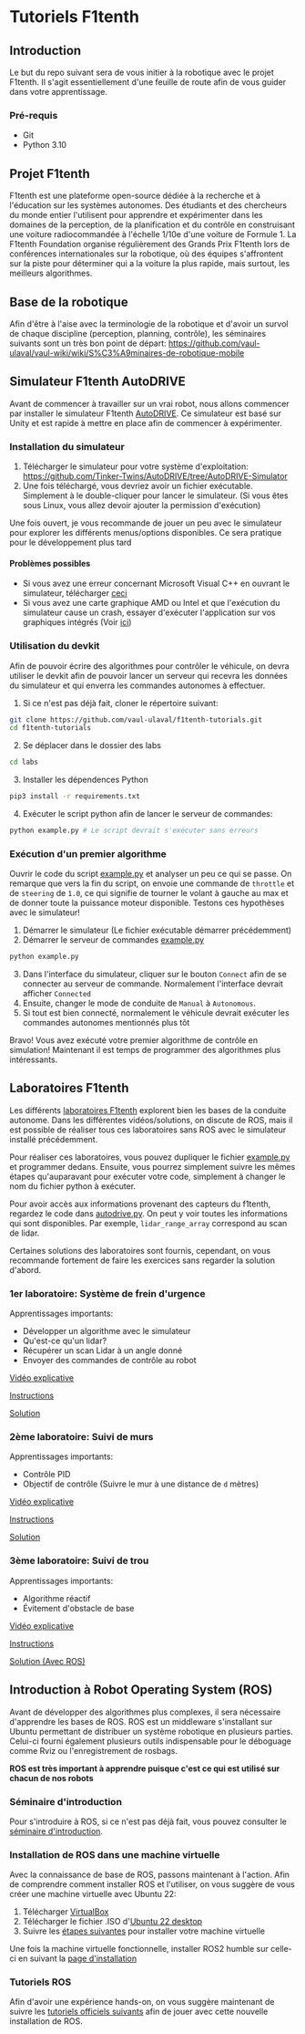 # Tutoriels F1tenth

## Introduction

Le but du repo suivant sera de vous initier à la robotique avec le projet F1tenth. Il s'agit essentiellement d'une feuille de route afin de vous guider dans votre apprentissage.

### Pré-requis

- Git
- Python 3.10


## Projet F1tenth

F1tenth est une plateforme open-source dédiée à la recherche et à l'éducation sur les systèmes autonomes. Des étudiants et des chercheurs du monde entier l'utilisent pour apprendre et expérimenter dans les domaines de la perception, de la planification et du contrôle en construisant une voiture radiocommandée à l'échelle 1/10e d'une voiture de Formule 1. La F1tenth Foundation organise régulièrement des Grands Prix F1tenth lors de conférences internationales sur la robotique, où des équipes s'affrontent sur la piste pour déterminer qui a la voiture la plus rapide, mais surtout, les meilleurs algorithmes.


## Base de la robotique

Afin d'être à l'aise avec la terminologie de la robotique et d'avoir un survol de chaque discipline (perception, planning, contrôle), les séminaires suivants sont un très bon point de départ: https://github.com/vaul-ulaval/vaul-wiki/wiki/S%C3%A9minaires-de-robotique-mobile


## Simulateur F1tenth AutoDRIVE

Avant de commencer à travailler sur un vrai robot, nous allons commencer par installer le simulateur F1tenth [AutoDRIVE](https://autodrive-ecosystem.github.io/). Ce simulateur est basé sur Unity et est rapide à mettre en place afin de commencer à expérimenter.

### Installation du simulateur

1. Télécharger le simulateur pour votre système d'exploitation: https://github.com/Tinker-Twins/AutoDRIVE/tree/AutoDRIVE-Simulator
2. Une fois téléchargé, vous devriez avoir un fichier exécutable. Simplement à le double-cliquer pour lancer le simulateur. (Si vous êtes sous Linux, vous allez devoir ajouter la permission d'exécution)

Une fois ouvert, je vous recommande de jouer un peu avec le simulateur pour explorer les différents menus/options disponibles. Ce sera pratique pour le développement plus tard

#### Problèmes possibles

- Si vous avez une erreur concernant Microsoft Visual C++ en ouvrant le simulateur, télécharger [ceci](https://visualstudio.microsoft.com/visual-cpp-build-tools/.)
- Si vous avez une carte graphique AMD ou Intel et que l'exécution du simulateur cause un crash, essayer d'exécuter l'application sur vos graphiques intégrés (Voir [ici](https://www.intel.com/content/www/us/en/support/articles/000090168/graphics.html))


### Utilisation du devkit

Afin de pouvoir écrire des algorithmes pour contrôler le véhicule, on devra utiliser le devkit afin de pouvoir lancer un serveur qui recevra les données du simulateur et qui enverra les commandes autonomes à effectuer.

1. Si ce n'est pas déjà fait, cloner le répertoire suivant:
```bash
git clone https://github.com/vaul-ulaval/f1tenth-tutorials.git
cd f1tenth-tutorials
```
2. Se déplacer dans le dossier des labs
```bash
cd labs
```
3. Installer les dépendences Python
```bash
pip3 install -r requirements.txt
```
4. Exécuter le script python afin de lancer le serveur de commandes:
```bash
python example.py # Le script devrait s'exécuter sans erreurs
```

### Exécution d'un premier algorithme

Ouvrir le code du script [example.py](./labs/example.py) et analyser un peu ce qui se passe. On remarque que vers la fin du script, on envoie une commande de `throttle` et de `steering` de `1.0`, ce qui signifie de tourner le volant à gauche au max et de donner toute la puissance moteur disponible. Testons ces hypothèses avec le simulateur!

1. Démarrer le simulateur (Le fichier exécutable démarrer précédemment)
2. Démarrer le serveur de commandes [example.py](./labs/example.py)
```bash
python example.py
```
3. Dans l'interface du simulateur, cliquer sur le bouton `Connect` afin de se connecter au serveur de commande. Normalement l'interface devrait afficher `Connected`
4. Ensuite, changer le mode de conduite de `Manual` à `Autonomous`.
5. Si tout est bien connecté, normalement le véhicule devrait exécuter les commandes autonomes mentionnés plus tôt

Bravo! Vous avez exécuté votre premier algorithme de contrôle en simulation! Maintenant il est temps de programmer des algorithmes plus intéressants.


## Laboratoires F1tenth

Les différents [laboratoires F1tenth](https://www.youtube.com/watch?v=v6w_zVHL8WQ&list=PL7rtKJAz_mPdFDJtufKmqfWRNu55s_LMc) explorent bien les bases de la conduite autonome. Dans les différentes vidéos/solutions, on discute de ROS, mais il est possible de réaliser tous ces laboratoires sans ROS avec le simulateur installé précédemment.

Pour réaliser ces laboratoires, vous pouvez dupliquer le fichier [example.py](./labs/example.py) et programmer dedans. Ensuite, vous pourrez simplement suivre les mêmes étapes qu'auparavant pour exécuter votre code, simplement à changer le nom du fichier python à exécuter.

Pour avoir accès aux informations provenant des capteurs du f1tenth, regardez le code dans [autodrive.py](./labs/autodrive.py). On peut y voir toutes les informations qui sont disponibles. Par exemple, `lidar_range_array` correspond au scan de lidar.

Certaines solutions des laboratoires sont fournis, cependant, on vous recommande fortement de faire les exercices sans regarder la solution d'abord.

### 1er laboratoire: Système de frein d'urgence

Apprentissages importants:
- Développer un algorithme avec le simulateur
- Qu'est-ce qu'un lidar?
- Récupérer un scan Lidar à un angle donné
- Envoyer des commandes de contrôle au robot

[Vidéo explicative](https://www.youtube.com/watch?v=k4FQ-dZ0Lp8&list=PL7rtKJAz_mPdFDJtufKmqfWRNu55s_LMc&index=3)

[Instructions](https://github.com/f1tenth/f1tenth_lab2_template)

[Solution](./solutions-labs/emergency_braking.py)

### 2ème laboratoire: Suivi de murs

Apprentissages importants:
- Contrôle PID
- Objectif de contrôle (Suivre le mur à une distance de `d` mètres)

[Vidéo explicative](https://www.youtube.com/watch?v=qIpiqhO3ITY&list=PL7rtKJAz_mPdFDJtufKmqfWRNu55s_LMc&index=6)

[Instructions](https://github.com/f1tenth/f1tenth_lab3_template)

[Solution](./solutions-labs/wall_follow.py)

### 3ème laboratoire: Suivi de trou

Apprentissages importants:
- Algorithme réactif
- Évitement d'obstacle de base

[Vidéo explicative](https://www.youtube.com/watch?v=5asfD-_Z9x8&list=PL7rtKJAz_mPdFDJtufKmqfWRNu55s_LMc&index=7)

[Instructions](https://github.com/f1tenth/f1tenth_lab4_template)

[Solution (Avec ROS)](https://github.com/vaul-ulaval/gap_following/blob/dev/scripts/gap_following_node.py)

## Introduction à Robot Operating System (ROS)

Avant de développer des algorithmes plus complexes, il sera nécessaire d'apprendre les bases de ROS. ROS est un middleware s'installant sur Ubuntu permettant de distribuer un système robotique en plusieurs parties. Celui-ci fourni également plusieurs outils indispensable pour le déboguage comme Rviz ou l'enregistrement de rosbags.

**ROS est très important à apprendre puisque c'est ce qui est utilisé sur chacun de nos robots**

### Séminaire d'introduction

Pour s'introduire à ROS, si ce n'est pas déjà fait, vous pouvez consulter le [séminaire d'introduction](https://www.youtube.com/watch?v=vAb5SnaJbF0&list=PL125ARjD2GAQM5pfGsJEozWxafsucLw1G&index=4).

### Installation de ROS dans une machine virtuelle

Avec la connaissance de base de ROS, passons maintenant à l'action. Afin de comprendre comment installer ROS et l'utiliser, on vous suggère de vous créer une machine virtuelle avec Ubuntu 22:

1. Télécharger [VirtualBox](https://www.virtualbox.org/)
2. Télécharger le fichier .ISO d'[Ubuntu 22 desktop](https://releases.ubuntu.com/jammy/)
3. Suivre les [étapes suivantes](https://ubuntu.com/tutorials/how-to-run-ubuntu-desktop-on-a-virtual-machine-using-virtualbox#1-overview) pour installer votre machine virtuelle

Une fois la machine virtuelle fonctionnelle, installer ROS2 humble sur celle-ci en suivant la [page d'installation](https://docs.ros.org/en/humble/Installation/Ubuntu-Install-Debs.html)

### Tutoriels ROS

Afin d'avoir une expérience hands-on, on vous suggère maintenant de suivre les [tutoriels officiels suivants](https://docs.ros.org/en/humble/Tutorials.html) afin de jouer avec cette nouvelle installation de ROS.